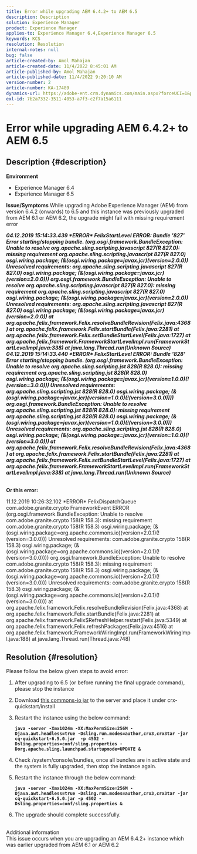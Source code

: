 ```yaml
---
title: Error while upgrading AEM 6.4.2+ to AEM 6.5
description: Description
solution: Experience Manager
product: Experience Manager
applies-to: Experience Manager 6.4,Experience Manager 6.5
keywords: KCS
resolution: Resolution
internal-notes: null
bug: false
article-created-by: Amol Mahajan
article-created-date: 11/4/2022 8:45:01 AM
article-published-by: Amol Mahajan
article-published-date: 11/4/2022 9:20:10 AM
version-number: 2
article-number: KA-17489
dynamics-url: https://adobe-ent.crm.dynamics.com/main.aspx?forceUCI=1&pagetype=entityrecord&etn=knowledgearticle&id=c239e0f7-1c5c-ed11-9561-6045bd006704
exl-id: 7b2a7332-3511-4053-a7f3-c2f7a15a6111
---
```

# Error while upgrading AEM 6.4.2+ to AEM 6.5

## Description {#description}

<b>Environment</b>
- Experience Manager 6.4
- Experience Manager 6.5

<b>Issue/Symptoms</b>
While upgrading Adobe Experience Manager (AEM) from version 6.4.2 (onwards) to 6.5 and this instance was previously upgraded from AEM 6.1 or AEM 6.2, the upgrade might fail with missing requirement error

<b>*04.12.2019 15:14:33.439 \*ERROR\* FelixStartLevel ERROR: Bundle '827' Error starting/stopping bundle. (org.osgi.framework.BundleException: Unable to resolve org.apache.sling.scripting.javascript 827(R 827.0): missing requirement org.apache.sling.scripting.javascript 827(R 827.0) osgi.wiring.package; (&(osgi.wiring.package=javax.jcr)(version=2.0.0)) Unresolved requirements: org.apache.sling.scripting.javascript 827(R 827.0) osgi.wiring.package; (&(osgi.wiring.package=javax.jcr)(version=2.0.0)))*
*org.osgi.framework.BundleException: Unable to resolve org.apache.sling.scripting.javascript 827(R 827.0): missing requirement org.apache.sling.scripting.javascript 827(R 827.0) osgi.wiring.package; (&(osgi.wiring.package=javax.jcr)(version=2.0.0)) Unresolved requirements: org.apache.sling.scripting.javascript 827(R 827.0) osgi.wiring.package; (&(osgi.wiring.package=javax.jcr)(version=2.0.0))*
*at org.apache.felix.framework.Felix.resolveBundleRevision(Felix.java:4368)*
*at org.apache.felix.framework.Felix.startBundle(Felix.java:2281)*
*at org.apache.felix.framework.Felix.setBundleStartLevel(Felix.java:1727)*
*at org.apache.felix.framework.FrameworkStartLevelImpl.run(FrameworkStartLevelImpl.java:338)*
*at java.lang.Thread.run(Unknown Source)*
*04.12.2019 15:14:33.440 \*ERROR\* FelixStartLevel ERROR: Bundle '828' Error starting/stopping bundle. (org.osgi.framework.BundleException: Unable to resolve org.apache.sling.scripting.jst 828(R 828.0): missing requirement org.apache.sling.scripting.jst 828(R 828.0) osgi.wiring.package; (&(osgi.wiring.package=javax.jcr)(version=1.0.0)(!(version=3.0.0))) Unresolved requirements: org.apache.sling.scripting.jst 828(R 828.0) osgi.wiring.package; (&(osgi.wiring.package=javax.jcr)(version=1.0.0)(!(version=3.0.0))))*
*org.osgi.framework.BundleException: Unable to resolve org.apache.sling.scripting.jst 828(R 828.0): missing requirement org.apache.sling.scripting.jst 828(R 828.0) osgi.wiring.package; (&(osgi.wiring.package=javax.jcr)(version=1.0.0)(!(version=3.0.0))) Unresolved requirements: org.apache.sling.scripting.jst 828(R 828.0) osgi.wiring.package; (&(osgi.wiring.package=javax.jcr)(version=1.0.0)(!(version=3.0.0)))*
*at org.apache.felix.framework.Felix.resolveBundleRevision(Felix.java:4368)*
*at org.apache.felix.framework.Felix.startBundle(Felix.java:2281)*
*at org.apache.felix.framework.Felix.setBundleStartLevel(Felix.java:1727)*
*at org.apache.felix.framework.FrameworkStartLevelImpl.run(FrameworkStartLevelImpl.java:338)*
*at java.lang.Thread.run(Unknown Source)*

<br>Or this error:</b>

11.12.2019 10:26:32.102 \*ERROR\* FelixDispatchQueue com.adobe.granite.crypto FrameworkEvent ERROR (org.osgi.framework.BundleException: Unable to resolve com.adobe.granite.crypto 158(R 158.3): missing requirement com.adobe.granite.crypto 158(R 158.3) osgi.wiring.package; (&(osgi.wiring.package=org.apache.commons.io)(version=2.0.1)(!(version=3.0.0))) Unresolved requirements: com.adobe.granite.crypto 158(R 158.3) osgi.wiring.package; (&(osgi.wiring.package=org.apache.commons.io)(version=2.0.1)(!(version=3.0.0))))
 org.osgi.framework.BundleException: Unable to resolve com.adobe.granite.crypto 158(R 158.3): missing requirement com.adobe.granite.crypto 158(R 158.3) osgi.wiring.package; (&(osgi.wiring.package=org.apache.commons.io)(version=2.0.1)(!(version=3.0.0))) Unresolved requirements: com.adobe.granite.crypto 158(R 158.3) osgi.wiring.package; (&(osgi.wiring.package=org.apache.commons.io)(version=2.0.1)(!(version=3.0.0)))
 at org.apache.felix.framework.Felix.resolveBundleRevision(Felix.java:4368)
 at org.apache.felix.framework.Felix.startBundle(Felix.java:2281)
 at org.apache.felix.framework.Felix$RefreshHelper.restart(Felix.java:5349)
 at org.apache.felix.framework.Felix.refreshPackages(Felix.java:4516)
 at org.apache.felix.framework.FrameworkWiringImpl.run(FrameworkWiringImpl.java:188)
 at java.lang.Thread.run(Thread.java:748)


## Resolution {#resolution}

Please follow the below given steps to avoid error:
1. After upgrading to 6.5 (or before running the final upgrade command), please stop the instance
2. Download [this commons-io jar](https://repo1.maven.org/maven2/commons-io/commons-io/2.6/commons-io-2.6.jar) to the server and place it under crx-quickstart/install
3. Restart the instance using the below command:

    <b>`java -server -Xmx1024m -XX:MaxPermSize=256M -Djava.awt.headless=true -Dsling.run.modes=author,crx3,crx3tar -jar cq-quickstart-6.5.0.jar  -p 4502 -Dsling.properties=conf/sling.properties -Dorg.apache.sling.launchpad.startupmode=UPDATE &`</b>
4. Check /system/console/bundles, once all bundles are in active state and the system is fully upgraded, then stop the instance again.
5. Restart the instance through the below command:

    <b>`java -server -Xmx1024m -XX:MaxPermSize=256M -Djava.awt.headless=true -Dsling.run.modes=author,crx3,crx3tar -jar cq-quickstart-6.5.0.jar -p 4502 -Dsling.properties=conf/sling.properties &`</b>
6. The upgrade should complete successfully.

<br>Additional information<br>
This issue occurs when you are upgrading an AEM 6.4.2+ instance which was earlier upgraded from AEM 6.1 or AEM 6.2
